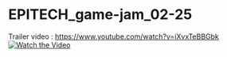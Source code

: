 # EPITECH_game-jam_02-25
Trailer video : https://www.youtube.com/watch?v=iXvxTeBBGbk
[![Watch the Video](https://img.youtube.com/vi/dQw4w9WgXcQ/maxresdefault.jpg)](https://www.youtube.com/watch?v=iXvxTeBBGbk)
